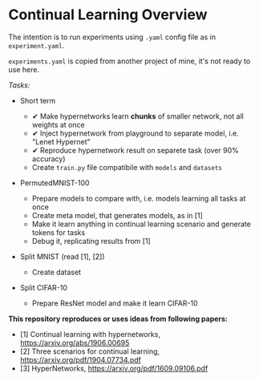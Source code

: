 # Continual Learning Overview

The intention is to run experiments using `.yaml` config file as in `experiment.yaml`.

`experiments.yaml` is copied from another project of mine, it's not ready to use here.

*Tasks:*
* Short term
    * ✔ Make hypernetworks learn **chunks** of smaller network, not all weights at once
    * ✔ Inject hypernetwork from playground to separate model, i.e. "Lenet Hypernet"
    * ✔ Reproduce hypernetwork result on separete task (over 90% accuracy)
    * Create `train.py` file compatibile with `models` and `datasets`
    
    
* PermutedMNIST-100
    * Prepare models to compare with, i.e. models learning all tasks at once
    * Create meta model, that generates models, as in [1]
    * Make it learn anything in continual learning scenario and generate tokens for tasks
    * Debug it, replicating results from [1]
    
    
* Split MNIST (read [1], [2]) 
    * Create dataset
    
    
* Split CIFAR-10
    * Prepare ResNet model and make it learn CIFAR-10
    
    
**This repository reproduces or uses ideas from following papers:**
* [1] Continual learning with hypernetworks, https://arxiv.org/abs/1906.00695
* [2] Three scenarios for continual learning, https://arxiv.org/pdf/1904.07734.pdf
* [3] HyperNetworks, https://arxiv.org/pdf/1609.09106.pdf
